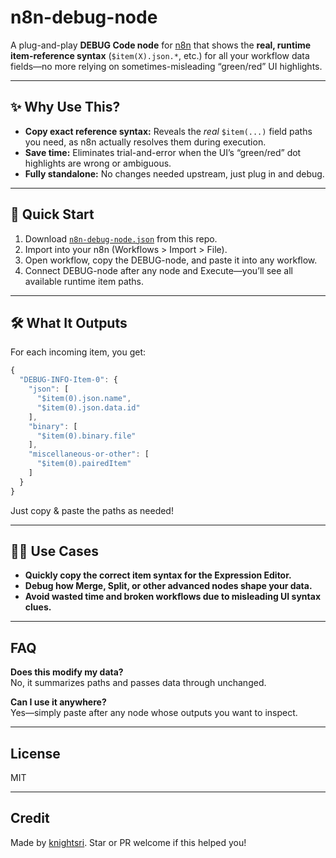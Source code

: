 # n8n-debug-node

A plug-and-play **DEBUG Code node** for [n8n](https://n8n.io) that shows the **real, runtime item-reference syntax** (`$item(X).json.*`, etc.) for all your workflow data fields—no more relying on sometimes-misleading “green/red” UI highlights.

---

## ✨ Why Use This?

- **Copy exact reference syntax:** Reveals the *real* `$item(...)` field paths you need, as n8n actually resolves them during execution.
- **Save time:** Eliminates trial-and-error when the UI’s “green/red” dot highlights are wrong or ambiguous.
- **Fully standalone:** No changes needed upstream, just plug in and debug.

---

## 🚀 Quick Start

1. Download [`n8n-debug-node.json`](./n8n-debug-node.json) from this repo.
2. Import into your n8n (Workflows > Import > File).
3. Open workflow, copy the DEBUG-node, and paste it into any workflow.
4. Connect DEBUG-node after any node and Execute—you’ll see all available runtime item paths.

---

## 🛠️ What It Outputs

For each incoming item, you get:

```javascript
{
  "DEBUG-INFO-Item-0": {
    "json": [
      "$item(0).json.name",
      "$item(0).json.data.id"
    ],
    "binary": [
      "$item(0).binary.file"
    ],
    "miscellaneous-or-other": [
      "$item(0).pairedItem"
    ]
  }
}
```

Just copy & paste the paths as needed!

---

## 👩‍💻 Use Cases

- **Quickly copy the correct item syntax for the Expression Editor.**
- **Debug how Merge, Split, or other advanced nodes shape your data.**
- **Avoid wasted time and broken workflows due to misleading UI syntax clues.**

---

## FAQ

**Does this modify my data?**  
No, it summarizes paths and passes data through unchanged.

**Can I use it anywhere?**  
Yes—simply paste after any node whose outputs you want to inspect.

---

## License

MIT

---

## Credit

Made by [knightsri](https://github.com/knightsri).
Star or PR welcome if this helped you!
